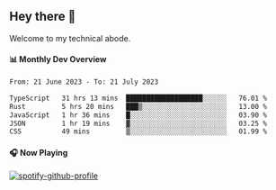## Hey there 👋

Welcome to my technical abode.

#### 📊 Monthly Dev Overview
<!--START_SECTION:waka-->

```txt
From: 21 June 2023 - To: 21 July 2023

TypeScript   31 hrs 13 mins  ███████████████████░░░░░░   76.01 %
Rust         5 hrs 20 mins   ███▒░░░░░░░░░░░░░░░░░░░░░   13.00 %
JavaScript   1 hr 36 mins    █░░░░░░░░░░░░░░░░░░░░░░░░   03.90 %
JSON         1 hr 19 mins    ▓░░░░░░░░░░░░░░░░░░░░░░░░   03.25 %
CSS          49 mins         ▒░░░░░░░░░░░░░░░░░░░░░░░░   01.99 %
```

<!--END_SECTION:waka-->

#### 🎧 Now Playing

[![spotify-github-profile](https://spotify-github-profile.vercel.app/api/view?uid=james2mid&cover_image=true&theme=natemoo-re)](https://open.spotify.com/user/james2mid?si=2b3baf2b09cb499e)
